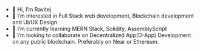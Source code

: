 - 👋 Hi, I’m Ravitej
- 👀 I’m interested in Full Stack web development, Blockchain development and UI/UX Design.
- 🌱 I’m currently learning MERN Stack, Solidity, AssemblyScript
- 💞️ I’m looking to collaborate on Decentralized App(D-App) Development on any public blockchain. Preferably on Near or Ethereum.

<!---
drrav31/drrav31 is a ✨ special ✨ repository because its `README.md` (this file) appears on your GitHub profile.
You can click the Preview link to take a look at your changes.
--->
